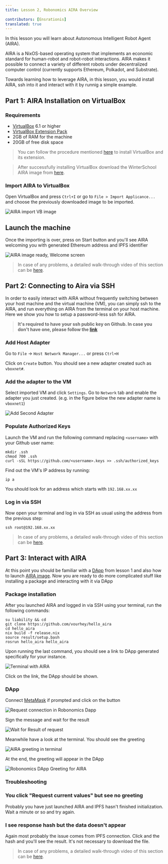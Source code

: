 ```yaml
---
title: Lesson 2, Robonomics AIRA Overview 
 
contributors: [Ensrationis]
translated: true
---
```

In this lesson you will learn about Autonomous Intelligent Robot Agent (AIRA). 

AIRA is a NixOS-based operating system that implements an economic standard for human-robot and robot-robot interactions. AIRA makes it possible to connect a variety of different robots under decentralized computer control (currently supports Ethereum, Polkadot, and Substrate).

Towards learning how to leverage AIRA, in this lesson, you would install AIRA, ssh into it and interact with it by runnig a simple example.


## Part 1: AIRA Installation on VirtualBox

### **Requirements**

* [VirtualBox](https://www.virtualbox.org/wiki/Downloads#VirtualBox6.1.2OracleVMVirtualBoxExtensionPack) 6.1 or higher
* [VirtualBox Extension Pack](https://www.virtualbox.org/wiki/Downloads#VirtualBox6.1.2OracleVMVirtualBoxExtensionPack)
* 2GB of RAM for the machine
* 20GB of free disk space

> You can follow the procedure mentioned [here](https://computingforgeeks.com/install-virtualbox-6-on-ubuntu-linux/) to install VirtualBox and its extension.

> After successfully installing VirtualBox download the WinterSchool AIRA image from [here](https://static.aira.life/ova/airaos-21.11_robonomics-winter-school.ova).

### **Import AIRA to VirtualBox**

Open VirtualBox and press `Ctrl+I` or go to `File > Import Applicance...` and choose the previously downloaded image to be imported.

![AIRA import VB image](../images/aira-installation/aira_import_vb_image.jpg "AIRA import VB image")

## **Launch the machine**

Once the importing is over, press on Start button and you'll see AIRA welcoming you with generated Ethereum address and IPFS identifier

![AIRA image ready, Welcome screen](../images/aira-installation/aira_image_ready.jpg "AIRA image ready, Welcome screen")

> In case of any problems, a detailed walk-through video of this section can be [here](https://youtu.be/ISKilRfY3Ow).

## Part 2: Connecting to Aira via SSH

In order to easily interact with AIRA without frequently switching between your host machine and the virtual machine (VM), you can simply ssh to the AIRA, and run everything on AIRA from the terminal on your host machine. Here we show you how to setup a password-less ssh for AIRA.

> **It's required to have your ssh public key on Github. In case you don't have one, please follow the [link](https://help.github.com/articles/adding-a-new-ssh-key-to-your-github-account/)**

### **Add Host Adapter**

Go to `File` -> `Host Network Manager...` or press `Ctrl+H`

Click on `Create` button. You should see a new adapter created such as `vboxnet#`.

### **Add the adapter to the VM**

Select imported VM and click `Settings`. Go to `Network` tab and enable the adapter you just created. (e.g. in the figure below the new adapter name is  `vboxnet1`)

![Add Second Adapter](../images/add_second_adapter_to_vm.png "Add Second Adapter")

### **Populate Authorized Keys**

Launch the VM and run the following command replacing `<username>` with your Github user name:

```
mkdir .ssh
chmod 700 .ssh
curl -sSL https://github.com/<username>.keys >> .ssh/authorized_keys
```

Find out the VM's IP address by running:

```
ip a
```

You should look for an address which starts with `192.168.xx.xx`

### **Log in via SSH**

Now open your terminal and log in via SSH as usual using the address from the previous step:

```
ssh root@192.168.xx.xx
```
> In case of any problems, a detailed walk-through video of this section can be [here](https://youtu.be/W0rOcRA2sEc).
## Part 3: Interact with AIRA

At this point you should be familiar with a [DApp](/docs/get-weather-on-fuji-mountain/) from lesson 1 and also how to launch [AIRA image](/docs/aira-installation-on-vb/).
Now you are ready to do more complicated stuff like installing a package and interacting with it via DApp


### **Package installation**

After you launched AIRA and logged in via SSH using your terminal, run the following commands:

```
su liability && cd
git clone https://github.com/vourhey/hello_aira
cd hello_aira
nix build -f release.nix
source result/setup.bash
rosrun hello_aira hello_aira
```

Upon running the last command, you should see a link to DApp generated specifically for your instance.

![Terminal with AIRA](../images/aira_hello_terminal.jpg "Terminal with AIRA")

Click on the link, the DApp should be shown.

### **DApp** 

Connect [MetaMask](http://metamask.io/) if prompted and click on the button

![Request connection in Robonomics Dapp](../images/aira_hello_dapp.jpg "Request connection in Robonomics Dapp")

Sign the message and wait for the result

![Wait for Result of request](../images/aira_hello_dapp_2.jpg "Wait for Result of request")

Meanwhile have a look at the terminal. You should see the greeting

![AIRA greeting in terminal](../images/aira_hello_terminal_2.jpg "AIRA greeting in terminal")

At the end, the greeting will appear in the DApp

![Robonomics DApp Greeting for AIRA](../images/aira_hello_dapp_3.jpg "Robonomics DApp Greeting for AIRA")

### **Troubleshooting**

### You click "Request current values" but see no greeting

Probably you have just launched AIRA and IPFS hasn't finished initialization. Wait a minute or so and try again.

### I see response hash but the data doesn't appear

Again most probably the issue comes from IPFS connection. Click and the hash and you'll see the result. It's not necessary to download the file.

> In case of any problems, a detailed walk-through video of this section can be [here](https://youtu.be/fhRTF2mddfU).
